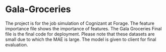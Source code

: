 # Gala-Groceries
The project is for the job simulation of Cognizant at Forage.
The feature importance file shows the importance of features.
The Gala Groceries Final file is the final code for deployment.
Please note that these datasets are small due to which the MAE is large.
The model is given to client for final evaluation.
